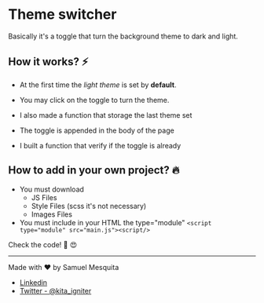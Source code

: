 # Theme switcher

Basically it's a toggle that turn the background theme to dark and light.

## How it works? :zap:

- At the first time the *light theme* is set by **default**.
  
- You may click on the toggle to turn the theme. 
  
- I also made a function that storage the last theme set 

- The toggle is appended in the body of the page

- I built a function that verify if the toggle is already

## How to add in your own project? :fire:
- You must download
  - JS Files
  - Style Files (scss it's not necessary)
  - Images Files
- You must include in your HTML the type="module"
```<script type="module" src="main.js"><script/>```
  
Check the code! 🚀 :heart_eyes:

----------------------------------------------------------------

Made with ❤️ by Samuel Mesquita

- [Linkedin](https://www.linkedin.com/in/samuel-mesquita-70a7b71b4/)
- [Twitter - @kita_igniter](https://twitter.com/kita_igniter) 
